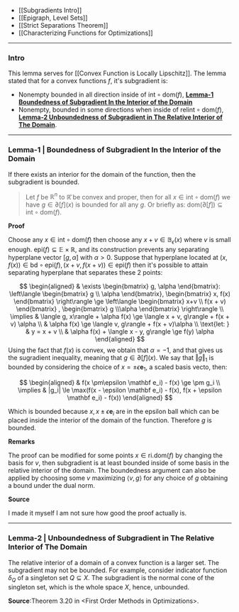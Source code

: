 * [[Subgradients Intro]]
* [[Epigraph, Level Sets]]
* [[Strict Separations Theorem]]
* [[Characterizing Functions for Optimizations]]

---
### **Intro**

This lemma serves for [[Convex Function is Locally Lipschitz]]. The lemma stated that for a convex functions $f$, it's subgradient is: 

* Nonempty bounded in all direction inside of $\text{int}\circ\text{dom}(f)$, [**Lemma-1 Boundedness of Subgradient In the Interior of the Domain**](#**Lemma-1%20Boundedness%20of%20Subgradient%20In%20the%20Interior%20of%20the%20Domain**)
* Nonempty, bounded in some directions when inside of $\text{relint}\circ\text{dom}(f)$, [**Lemma-2 Unboundedness of Subgradient in The Relative Interior of The Domain**](#**Lemma-2%20Unboundedness%20of%20Subgradient%20in%20The%20Relative%20Interior%20of%20The%20Domain**). 


---
### **Lemma-1 | Boundedness of Subgradient In the Interior of the Domain**

If there exists an interior for the domain of the function, then the subgradient is bounded. 

> Let $f$ be $\mathbb R^n$ to $\mathbb{\bar{R}}$ be convex and proper, then for all $x\in \text{int}\circ \text{dom}(f)$ we have $g \in \partial [f](x)$ is bounded for all any $g$. Or briefly as: $\text{dom}(\partial [f]) \subseteq \text{int}\circ\text{dom}(f)$. 

**Proof**

Choose any $x\in \text{int}\circ \text{dom}(f)$ then choose any $x + v \in \mathbb{B}_\epsilon(x)$ where $v$ is small enough. $\text{epi}(f)\subseteq \mathbb E\times \mathbb R$, and its construction prevents any separating hyperplane vector $[g, \alpha]$ with $\alpha > 0$. Suppose that hyperplane located at $(x, f(x)) \in \text{bd}\circ\text{epi}(f), (x + v, f(x + v))\in \text{epi}(f)$ then it's possible to attain separating hyperplane that separates these 2 points: 

$$
\begin{aligned}
    & \exists \begin{bmatrix}
            g, \alpha
    \end{bmatrix}: 
    \left\langle 
        \begin{bmatrix}
            g \\ \alpha
        \end{bmatrix}, 
        \begin{bmatrix}
            x, f(x)
        \end{bmatrix}
    \right\rangle \ge 
    \left\langle 
        \begin{bmatrix}
            x+v \\ f(x + v)
        \end{bmatrix}
        ,
        \begin{bmatrix}
            g \\\alpha
        \end{bmatrix}
    \right\rangle
    \\
    \implies & 
    \langle g, x\rangle + \alpha f(x) \ge 
    \langle x + v, g\rangle + f(x + v) \alpha
    \\
    & \alpha f(x) \ge \langle v, g\rangle + f(x + v)\alpha
    \\
    \text{let: } & y = x + v
    \\
    & \alpha f(x) + \langle x - y, g\rangle \ge f(y) \alpha
\end{aligned}
$$
Using the fact that $f(x)$ is convex, we obtain that $\alpha = -1$, and that gives us the sugradient inequality, meaning that $g\in \partial [f](x)$. We say that $\Vert g\Vert_1$  is bounded by considering the choice of $x = \pm \epsilon \mathbf e_1$, a scaled basis vecto, then: 

$$
\begin{aligned}
   & f(x \pm\epsilon \mathbf e_i) - f(x) \ge \pm g_i
   \\
   \implies & |g_i| \le \max(f(x - \epsilon \mathbf e_i) - f(x), f(x + \epsilon \mathbf e_i) - f(x))
\end{aligned}
$$

Which is bounded because $x, x \pm \epsilon \mathbf e_i$ are in the epsilon ball which can be placed inside the interior of the domain of the function. Therefore $g$ is bounded. 

**Remarks**

The proof can be modified for some points $x\in \text{ri.dom}(f)$ by changing the basis for $v$, then subgradient is at least bounded inside of some basis in the relative interior of the domain. The boundedness argument can also be applied by choosing some $v$ maximizing $\langle v, g\rangle$ for any choice of $g$ obtaining a bound under the dual norm. 

**Source**

I made it myself I am not sure how good the proof actually is. 


---
### **Lemma-2 | Unboundedness of Subgradient in The Relative Interior of The Domain**

The relative interior of a domain of a convex function is a larger set. The subgradient may not be bounded. For example, consider indicator function $\delta_{Q}$ of a singleton set $Q\subseteq X$. The subgradient is the normal cone of the singleton set, which is the whole space $X$, hence, unbounded. 



**Source**:Theorem 3.20 in \<First Order Methods in Optimizations\>. 